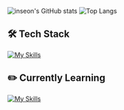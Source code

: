 ![inseon's GitHub stats](https://github-readme-stats.vercel.app/api?username=inseonyu270&show_icons=true&theme=dracula)
![Top Langs](https://github-readme-stats.vercel.app/api/top-langs/?username=inseonyu270&layout=compact&theme=dracula)

## 🛠 Tech Stack
[![My Skills](https://skillicons.dev/icons?i=c,github,notion,vscode,photoshop,aftereffects)](https://skillicons.dev)

## ✏️ Currently Learning
[![My Skills](https://skillicons.dev/icons?i=cs,python,java,html,css,js,unity)](https://skillicons.dev)
